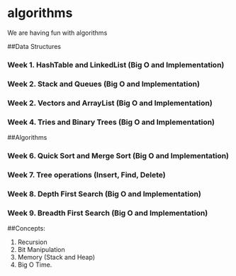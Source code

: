 # algorithms
We are having fun with algorithms

##Data Structures

### Week 1. HashTable and LinkedList (Big O and Implementation) 

### Week 2. Stack and Queues (Big O and Implementation)




### Week 2. Vectors and ArrayList (Big O and Implementation)

### Week 4. Tries and Binary Trees (Big O and Implementation)


##Algorithms

### Week 6. Quick Sort and Merge Sort (Big O and Implementation)

### Week 7. Tree operations (Insert, Find, Delete)

### Week 8. Depth First Search (Big O and Implementation)

### Week 9. Breadth First Search (Big O and Implementation)

##Concepts:
1. Recursion
2. Bit Manipulation
3. Memory (Stack and Heap)
4. Big O Time.